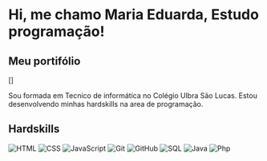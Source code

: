 # Hi, me chamo Maria Eduarda, Estudo programação!
## Meu portifólio 
[]

Sou formada em Tecnico de informática no Colégio Ulbra São Lucas.
Estou desenvolvendo minhas hardskills na area de programação.

## Hardskills
![HTML](https://img.icons8.com/?size=100&id=zRvbzAjx4VWY&format=png&color=000000)
![CSS](https://img.shields.io/badge/CSS3-264de4?style=flat-square&logo=css3&logoColor=fff)
![JavaScript](https://img.icons8.com/?size=50&id=Nkym0Ujb8VGI&format=png&color=000000)
![Git](https://img.shields.io/badge/Git-f05032?style=flat-square&logo=git&logoColor=fff)
![GitHub](https://img.shields.io/badge/GitHub-181717?style=flat-square&logo=github)
![SQL](https://img.shields.io/badge/SQL-4479A1?style=flat-square&logo=postgresql&logoColor=fff)
![Java](https://img.icons8.com/?size=50&id=5OD485koNIrb&format=png&color=000000)
![Php]([https://img.icons8.com/?size=50&id=qcPZJD5DNDto&format=png&color=000000](https://img.icons8.com/?size=100&id=JAOzEPu9w5iE&format=png&color=000000))
